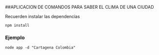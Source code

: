 ##APLICACION DE COMANDOS PARA SABER EL CLIMA DE UNA CIUDAD


Recuerden instalar las dependencias
```
npm install
```

### Ejemplo 
```
node app -d "Cartagena Colombia"
```
